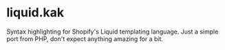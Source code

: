 # liquid.kak

Syntax highlighting for Shopify's Liquid templating language.
Just a simple port from PHP, don't expect anything amazing for a bit.
